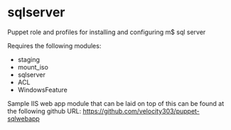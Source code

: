 # sqlserver
Puppet role and profiles for installing and configuring m$ sql server

Requires the following modules:

* staging
* mount_iso
* sqlserver
* ACL
* WindowsFeature

Sample IIS web app module that can be laid on top of this can be found at the following github URL:
https://github.com/velocity303/puppet-sqlwebapp
